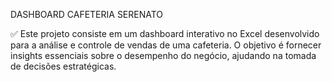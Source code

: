 DASHBOARD CAFETERIA SERENATO

✅ Este projeto consiste em um dashboard interativo no Excel desenvolvido para a análise e controle de vendas de uma cafeteria. O objetivo é fornecer insights essenciais sobre o desempenho do negócio, ajudando na tomada de decisões estratégicas.
